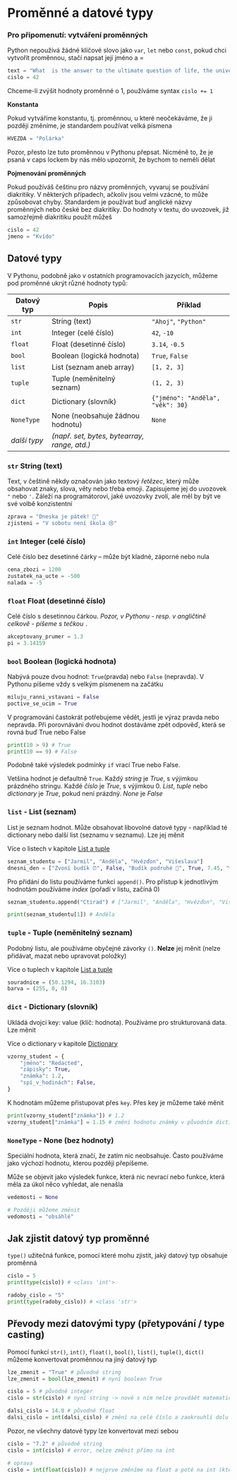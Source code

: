 # Proměnné a datové typy

### Pro připomenutí: vytváření proměnných

Python nepoužívá žádné klíčové slovo jako `var`, `let` nebo `const`, pokud chci vytvořit proměnnou, stačí napsat její jméno a =

```python
text = "What  is the answer to the ultimate question of life, the universe, and everything"
cislo = 42
```

Chceme-li zvýšit hodnoty proměnné o 1, používáme syntax `cislo += 1`

**Konstanta**

Pokud vytváříme konstantu, tj. proměnnou, u které neočekáváme, že ji později změníme, je standardem používat velká písmena

```python
HVEZDA = "Polárka"
```

Pozor, přesto lze tuto proměnnou v Pythonu přepsat. Nicméně to, že je psaná v caps lockem by nás mělo upozornit, že bychom to neměli dělat

**Pojmenování proměnných**

Pokud používáš češtinu pro názvy proměnných, vyvaruj se používání diakritiky. V některých případech, ačkoliv jsou velmi vzácné, to může způsobovat chyby. Standardem je používat buď anglické názvy proměnných nebo české bez diakritiky. Do hodnoty v textu, do uvozovek, již samozřejmě diakritiku použít můžeš

```python
cislo = 42
jmeno = "Kvído"
```

## Datové typy

V Pythonu, podobně jako v ostatních programovacích jazycích, můžeme pod proměnné ukrýt různé hodnoty typů:

| Datový typ   | Popis                                        | Příklad                          |
| ------------ | -------------------------------------------- | -------------------------------- |
| `str`        | String (text)                                | `"Ahoj"`, `"Python"`             |
| `int`        | Integer (celé číslo)                         | `42`, `-10`                      |
| `float`      | Float (desetinné číslo)                      | `3.14`, `-0.5`                   |
| `bool`       | Boolean (logická hodnota)                    | `True`, `False`                  |
| `list`       | List (seznam aneb array)                     | `[1, 2, 3]`                      |
| `tuple`      | Tuple (neměnitelný seznam)                   | `(1, 2, 3)`                      |
| `dict`       | Dictionary (slovník)                         | `{"jméno": "Anděla", "věk": 30}` |
| `NoneType`   | None (neobsahuje žádnou hodnotu)             | `None`                           |
| _další typy_ | _(např. set, bytes, bytearray, range, atd.)_ |                                  |

### `str` String (text)

Text, v češtině někdy označován jako textový _řetězec_, který může obsahovat znaky, slova, věty nebo třeba emoji.
Zapisujeme jej do uvozovek `"` nebo `'`. Záleží na programátorovi, jaké uvozovky zvolí, ale měl by být ve své volbě konzistentní

```python
zprava = "Dneska je pátek! 🎉"
zjisteni = "V sobotu není škola 😢"
```

### `int` Integer (celé číslo)

Celé číslo bez desetinné čárky – může být kladné, záporné nebo nula

```python
cena_zbozi = 1200
zustatek_na_ucte = -500
nalada = -5
```

### `float` Float (desetinné číslo)

Celé číslo s desetinnou čárkou. _Pozor, v Pythonu - resp. v angličtině celkově - píšeme s tečkou `.`_

```python
akceptovany_prumer = 1.3
pi = 3.14159

```

### `bool` Boolean (logická hodnota)

Nabývá pouze dvou hodnot: `True`(pravda) nebo `False` (nepravda).
V Pythonu píšeme vždy s velkým písmenem na začátku

```python
miluju_ranni_vstavani = False
poctive_se_ucim = True

```

V programování častokrát potřebujeme vědět, jestli je výraz pravda nebo nepravda. Při porovnávání dvou hodnot dostáváme zpět odpověď, která se rovná buď True nebo False

```python
print(10 > 9) # True
print(10 == 9) # False

```

Podobně také výsledek podmínky `if` vrací True nebo False.

Vetšina hodnot je defaultně `True`. Každý _string_ je _True_, s výjimkou prázdného stringu. Každé _číslo_ je _True_, s výjimkou 0. _List_, _tuple_ nebo _dictionary_ je _True_, pokud není prázdný. _None_ je _False_

### `list` - List (seznam)

List je seznam hodnot. Může obsahovat libovolné datové typy - například té dictionary nebo další list (seznamu v seznamu). Lze jej měnit

Více o listech v kapitole [List a tuple]()

```python
seznam_studentu = ["Jarmil", "Anděla", "Hvězďon", "Višeslava"]
dnesni_den = ["Zvoní budík ⏰", False, "Budík podruhé 🚨", True, 7.45, "😱", "🏃", "⏩🏫", "DTÚ", True, "😢"]
```

Pro přidání do listu používáme funkci `append()`. Pro přístup k jednotlivým hodnotám používáme _index_ (pořadí v listu, začíná 0)

```python
seznam_studentu.append("Ctirad") # ["Jarmil", "Anděla", "Hvězďon", "Višeslava", "Ctirad"]

print(seznam_studentu[1]) # Anděla
```

### `tuple` - Tuple (neměnitelný seznam)

Podobný listu, ale používáme obyčejné závorky `()`. **Nelze** jej měnit (nelze přidávat, mazat nebo upravovat položky)

Více o tuplech v kapitole [List a tuple]()

```python
souradnice = (50.1294, 16.3103)
barva = (255, 0, 0)
```

### `dict` - Dictionary (slovník)

Ukládá dvojci key: value (klíč: hodnota). Používáme pro strukturovaná data. Lze měnit

Více o dictionary v kapitole [Dictionary]()

```python
vzorny_student = {
    "jméno": "Redacted",
    "zápisky": True,
    "známka": 1.2,
    "spí_v_hodinách": False,
}
```

K hodnotám můžeme přistupovat přes `key`. Přes key je můžeme také měnit

```python
print(vzorny_student["známka"]) # 1.2
vzorny_student["známka"] = 1.15 # změní hodnotu známky v původním dictionary
```

### `NoneType` - None (bez hodnoty)

Speciální hodnota, která značí, že zatím nic neobsahuje. Často používáme jako výchozí hodnotu, kterou později přepíšeme.

Může se objevit jako výsledek funkce, která nic nevrací nebo funkce, která měla za úkol něco vyhledat, ale nenašla

```python
vedemosti = None

# Později můžeme změnit
vedomosti = "obsáhlé"

```

## Jak zjistit datový typ proměnné

`type()` užitečná funkce, pomocí které mohu zjistit, jaký datový typ obsahuje proměnná

```python
cislo = 5
print(type(cislo)) # <class 'int'>

radoby_cislo = "5"
print(type(radoby_cislo)) # <class 'str'>

```

## Převody mezi datovými typy (přetypování / type casting)

Pomocí funkcí `str()`, `int()`, `float()`, `bool()`, `list()`, `tuple()`, `dict()` můžeme konvertovat proměnnou na jiný datový typ

```python
lze_zmenit = "True" # původně string
lze_zmenit = bool(lze_zmenit) # nyní boolean True

cislo = 5 # původně integer
cislo = str(cislo) # nyní string -> nově s ním nelze provdáět matematické operace, protože se bude chovat jako text

dalsi_cislo = 14.8 # původně float
dalsi_cislo = int(dalsi_cislo) # změní na celé číslo a zaokrouhlí dolu -> 14

```

Pozor, ne všechny datové typy lze konvertovat mezi sebou

```python
cislo = "7.2" # původně string
cislo = int(cislo) # error, nelze změnit přímo na int

# oprava
cislo = int(float(cislo)) # nejprve změníme na float a poté na int (který číslo zaokrouhlí, vždy dolu, na 3)

```
